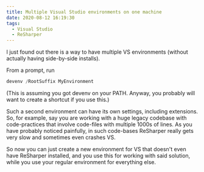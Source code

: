 ```yaml
---
title: Multiple Visual Studio environments on one machine
date: 2020-08-12 16:19:30
tags:
  - Visual Studio
  - ReSharper
---
```


I just found out there is a way to have multiple VS environments (without actually having side-by-side installs).

From a prompt, run
```powershell
devenv /RootSuffix MyEnvironment
```

(This is assuming you got devenv on your PATH. Anyway, you probably will want to create a shortcut if you use this.)

Such a second environment can have its own settings, including extensions. So, for example, say you are working with a huge legacy codebase with code-practices that involve code-files with multiple 1000s of lines. As you have probably noticed painfully, in such code-bases ReSharper really gets very slow and sometimes even crashes VS. 

So now you can just create a new environment for VS that doesn't even have ReSharper installed, and you use this for working with said solution, while you use your regular environment for everything else.


